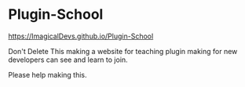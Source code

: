 # Plugin-School
https://ImagicalDevs.github.io/Plugin-School

Don't Delete This making a website for teaching plugin making for new developers can see and learn to join.

Please help making this.
